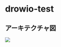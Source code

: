# drowio-test
## アーキテクチャ図

[![](./アーキテクチャ図.drawio.png)]([https://app.diagrams.net/#Hyoshihito-tatano%2Fdrowio-test%2Fmain%2FUntitled%20Diagram.drawio](https://app.diagrams.net/#Hyoshihito-tatano%2Fdrowio-test%2Fmain%2FUntitled%20Diagram.drawio.png))
